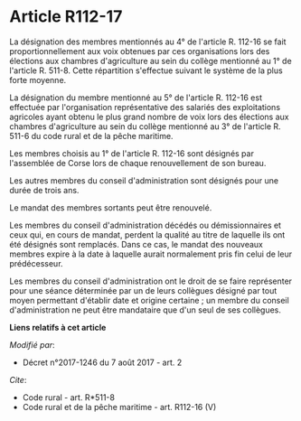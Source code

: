 # Article R112-17

La désignation des membres mentionnés au 4° de l'article R. 112-16 se fait proportionnellement aux voix obtenues par ces
organisations lors des élections aux chambres d'agriculture au sein du collège mentionné au 1° de l'article R. 511-8. Cette
répartition s'effectue suivant le système de la plus forte moyenne. 

La désignation du membre mentionné au 5° de l'article R. 112-16 est effectuée par l'organisation représentative des salariés
des exploitations agricoles ayant obtenu le plus grand nombre de voix lors des élections aux chambres d'agriculture au sein
du collège mentionné au 3° de l'article R. 511-6 du code rural et de la pêche maritime. 

Les membres choisis au 1° de l'article R. 112-16 sont désignés par l'assemblée de Corse lors de chaque renouvellement de son
bureau. 

Les autres membres du conseil d'administration sont désignés pour une durée de trois ans. 

Le mandat des membres sortants peut être renouvelé. 

Les membres du conseil d'administration décédés ou démissionnaires et ceux qui, en cours de mandat, perdent la qualité au
titre de laquelle ils ont été désignés sont remplacés. Dans ce cas, le mandat des nouveaux membres expire à la date à
laquelle aurait normalement pris fin celui de leur prédécesseur. 

Les membres du conseil d'administration ont le droit de se faire représenter pour une séance déterminée par un de leurs
collègues désigné par tout moyen permettant d'établir date et origine certaine ; un membre du conseil d'administration ne
peut être mandataire que d'un seul de ses collègues.

**Liens relatifs à cet article**

_Modifié par_:

  - Décret n°2017-1246 du 7 août 2017 - art. 2

_Cite_:

  - Code rural - art. R*511-8
  - Code rural et de la pêche maritime - art. R112-16 (V)
